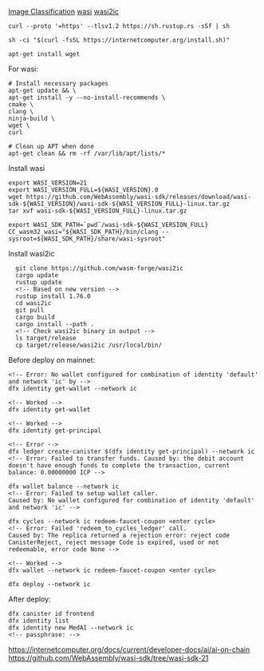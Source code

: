 [Image Classification](https://internetcomputer.org/docs/current/developer-docs/ai/ai-on-chain)
[wasi](https://github.com/WebAssembly/wasi-sdk/tree/wasi-sdk-21)
[wasi2ic](https://github.com/wasm-forge/wasi2ic/tree/main)
```
curl --proto '=https' --tlsv1.2 https://sh.rustup.rs -sSf | sh
```
```
sh -ci "$(curl -fsSL https://internetcomputer.org/install.sh)"
```
```
apt-get install wget
```
For wasi:
```
# Install necessary packages
apt-get update && \
apt-get install -y --no-install-recommends \
cmake \
clang \
ninja-build \
wget \
curl
```
```
# Clean up APT when done
apt-get clean && rm -rf /var/lib/apt/lists/*
```
Install wasi
```
export WASI_VERSION=21
export WASI_VERSION_FULL=${WASI_VERSION}.0
wget https://github.com/WebAssembly/wasi-sdk/releases/download/wasi-sdk-${WASI_VERSION}/wasi-sdk-${WASI_VERSION_FULL}-linux.tar.gz
tar xvf wasi-sdk-${WASI_VERSION_FULL}-linux.tar.gz
```
```
export WASI_SDK_PATH=`pwd`/wasi-sdk-${WASI_VERSION_FULL}
CC_wasm32_wasi="${WASI_SDK_PATH}/bin/clang --sysroot=${WASI_SDK_PATH}/share/wasi-sysroot"
```
Install wasi2ic
```
  git clone https://github.com/wasm-forge/wasi2ic
  cargo update
  rustup update
  <!-- Based on new version -->
  rustup install 1.76.0
  cd wasi2ic
  git pull
  cargo build
  cargo install --path .
  <!-- Check wasi2ic binary in output -->
  ls target/release
  cp target/release/wasi2ic /usr/local/bin/
```
Before deploy on mainnet:
```
<!-- Error: No wallet configured for combination of identity 'default' and network 'ic' by -->
dfx identity get-wallet --network ic

<!-- Worked -->
dfx identity get-wallet 

<!-- Worked -->
dfx identity get-principal

<!-- Error -->
dfx ledger create-canister $(dfx identity get-principal) --network ic
<!-- Error: Failed to transfer funds. Caused by: the debit account doesn't have enough funds to complete the transaction, current balance: 0.00000000 ICP -->

dfx wallet balance --network ic
<!-- Error: Failed to setup wallet caller.
Caused by: No wallet configured for combination of identity 'default' and network 'ic' -->

dfx cycles --network ic redeem-faucet-coupon <enter cycle>
<!-- Error: Failed 'redeem_to_cycles_ledger' call.
Caused by: The replica returned a rejection error: reject code CanisterReject, reject message Code is expired, used or not redeemable, error code None -->

<!-- Worked -->
dfx wallet --network ic redeem-faucet-coupon <enter cycle>

dfx deploy --network ic 
```
After deploy:
```
dfx canister id frontend
dfx identity list
dfx identity new MedAI --network ic
<!-- passphrase: -->
```

https://internetcomputer.org/docs/current/developer-docs/ai/ai-on-chain
https://github.com/WebAssembly/wasi-sdk/tree/wasi-sdk-21